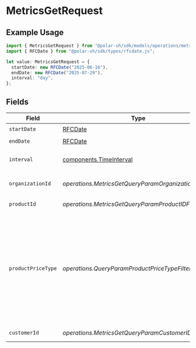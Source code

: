 # MetricsGetRequest

## Example Usage

```typescript
import { MetricsGetRequest } from "@polar-sh/sdk/models/operations/metricsget.js";
import { RFCDate } from "@polar-sh/sdk/types/rfcdate.js";

let value: MetricsGetRequest = {
  startDate: new RFCDate("2025-06-16"),
  endDate: new RFCDate("2025-07-29"),
  interval: "day",
};
```

## Fields

| Field                                                                                                                                                                             | Type                                                                                                                                                                              | Required                                                                                                                                                                          | Description                                                                                                                                                                       |
| --------------------------------------------------------------------------------------------------------------------------------------------------------------------------------- | --------------------------------------------------------------------------------------------------------------------------------------------------------------------------------- | --------------------------------------------------------------------------------------------------------------------------------------------------------------------------------- | --------------------------------------------------------------------------------------------------------------------------------------------------------------------------------- |
| `startDate`                                                                                                                                                                       | [RFCDate](../../types/rfcdate.md)                                                                                                                                                 | :heavy_check_mark:                                                                                                                                                                | Start date.                                                                                                                                                                       |
| `endDate`                                                                                                                                                                         | [RFCDate](../../types/rfcdate.md)                                                                                                                                                 | :heavy_check_mark:                                                                                                                                                                | End date.                                                                                                                                                                         |
| `interval`                                                                                                                                                                        | [components.TimeInterval](../../models/components/timeinterval.md)                                                                                                                | :heavy_check_mark:                                                                                                                                                                | Interval between two timestamps.                                                                                                                                                  |
| `organizationId`                                                                                                                                                                  | *operations.MetricsGetQueryParamOrganizationIDFilter*                                                                                                                             | :heavy_minus_sign:                                                                                                                                                                | Filter by organization ID.                                                                                                                                                        |
| `productId`                                                                                                                                                                       | *operations.MetricsGetQueryParamProductIDFilter*                                                                                                                                  | :heavy_minus_sign:                                                                                                                                                                | Filter by product ID.                                                                                                                                                             |
| `productPriceType`                                                                                                                                                                | *operations.QueryParamProductPriceTypeFilter*                                                                                                                                     | :heavy_minus_sign:                                                                                                                                                                | Filter by product price type. `recurring` will filter data corresponding to subscriptions creations or renewals. `one_time` will filter data corresponding to one-time purchases. |
| `customerId`                                                                                                                                                                      | *operations.MetricsGetQueryParamCustomerIDFilter*                                                                                                                                 | :heavy_minus_sign:                                                                                                                                                                | Filter by customer ID.                                                                                                                                                            |